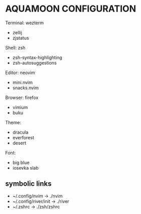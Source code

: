 # AQUAMOON CONFIGURATION

Terminal: wezterm
- zellij
- zjstatus

Shell: zsh
- zsh-syntax-highlighting
- zsh-autosuggestions

Editor: neovim
- mini.nvim
- snacks.nvim

Browser: firefox
- vimium
- buku

Theme:
- dracula
- everforest
- desert

Font:
- big blue
- iosevka slab

## symbolic links
- ~/.config/nvim -> ./nvim
- ~/.config/river/init -> ./river
- ~/.zshrc -> ./zsh/zshrc
